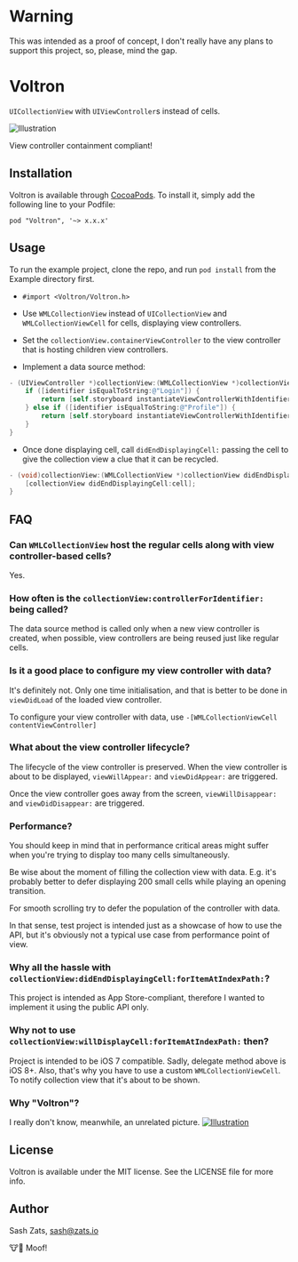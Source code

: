 # Warning

This was intended as a proof of concept, I don't really have any plans to support this project, so, please, mind the gap.

# Voltron

`UICollectionView` with `UIViewController`s instead of cells.

![Illustration](https://raw.github.com/zats/Voltron/master/Illustration-1@2x.png)

View controller containment compliant!

## Installation

Voltron is available through [CocoaPods](http://cocoapods.org). To install
it, simply add the following line to your Podfile:

    pod "Voltron", '~> x.x.x'

## Usage

To run the example project, clone the repo, and run `pod install` from the Example directory first.

* `#import <Voltron/Voltron.h>`

* Use `WMLCollectionView` instead of `UICollectionView` and `WMLCollectionViewCell` for cells, displaying view controllers.

* Set the `collectionView.containerViewController` to the view controller that is hosting children view controllers.

* Implement a data source method:
```objective-c
- (UIViewController *)collectionView:(WMLCollectionView *)collectionView controllerForIdentifier:(NSString *)identifier {
    if ([identifier isEqualToString:@"Login"]) {
        return [self.storyboard instantiateViewControllerWithIdentifier:@"LoginViewController"];
    } else if ([identifier isEqualToString:@"Profile"]) {
        return [self.storyboard instantiateViewControllerWithIdentifier:@"UserProfileViewController"];
    }
}
```

* Once done displaying cell, call `didEndDisplayingCell:` passing the cell to give the collection view a clue that it can be recycled.

```objective-c
- (void)collectionView:(WMLCollectionView *)collectionView didEndDisplayingCell:(UICollectionViewCell *)cell forItemAtIndexPath:(NSIndexPath *)indexPath {
    [collectionView didEndDisplayingCell:cell];
}
```

## FAQ

### Can `WMLCollectionView` host the regular cells along with view controller-based cells?

Yes.

### How often is the `collectionView:controllerForIdentifier:` being called?

The data source method is called only when a new view controller is created, when possible, view controllers are being reused just like regular cells.

### Is it a good place to configure my view controller with data?

It's definitely not. Only one time initialisation, and that is better to be done in `viewDidLoad` of the loaded view controller.

To configure your view controller with data, use `-[WMLCollectionViewCell contentViewController]`

### What about the view controller lifecycle?

The lifecycle of the view controller is preserved. When the view controller is about to be displayed, `viewWillAppear:` and `viewDidAppear:` are triggered.

Once the view controller goes away from the screen, `viewWillDisappear:` and `viewDidDisappear:` are triggered.

### Performance?

You should keep in mind that in performance critical areas might suffer when you're trying to display too many cells simultaneously.

Be wise about the moment of filling the collection view with data. E.g. it's probably better to defer displaying 200 small cells while playing an opening transition.

For smooth scrolling try to defer the population of the controller with data.

In that sense, test project is intended just as a showcase of how to use the API, but it's obviously not a typical use case from performance point of view.

### Why all the hassle with `collectionView:didEndDisplayingCell:forItemAtIndexPath:`?

This project is intended as App Store-compliant, therefore I wanted to implement it using the public API only.

### Why not to use `collectionView:willDisplayCell:forItemAtIndexPath:` then?

Project is intended to be iOS 7 compatible. Sadly, delegate method above is iOS 8+. Also, that's why you have to use a custom `WMLCollectionViewCell`. To notify collection view that it's about to be shown.

### Why "Voltron"?

I really don't know, meanwhile, an unrelated picture.
[![Illustration](https://raw.github.com/zats/Voltron/master/Votron.jpg)](http://en.wikipedia.org/wiki/Voltron)

## License

Voltron is available under the MIT license. See the LICENSE file for more info.

## Author

Sash Zats, sash@zats.io

:cow::dog: Moof!
